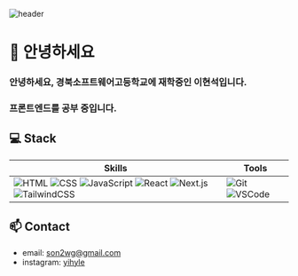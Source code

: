 ![header](https://capsule-render.vercel.app/api?type=waving&height=300&color=gradient&text=Hello%20World&section=header&reversal=true&textBg=false&fontColor=fff&fontSize=60&animation=blinking)

# 👋 안녕하세요
### 안녕하세요, 경북소프트웨어고등학교에 재학중인 이현석입니다.
### 프론트엔드를 공부 중입니다.

## 💻 Stack

| Skills | Tools |
|--------|-------|
| ![HTML](https://img.shields.io/badge/HTML-E34F26?style=for-the-badge&logo=html5&logoColor=white) ![CSS](https://img.shields.io/badge/CSS-1572B6?style=for-the-badge&logo=css3&logoColor=white) ![JavaScript](https://img.shields.io/badge/JavaScript-F7DF1E?style=for-the-badge&logo=javascript&logoColor=black) ![React](https://img.shields.io/badge/React-61DAFB?style=for-the-badge&logo=react&logoColor=black) ![Next.js](https://img.shields.io/badge/Next.js-000000?style=for-the-badge&logo=next.js&logoColor=white) ![TailwindCSS](https://img.shields.io/badge/TailwindCSS-06B6D4?style=for-the-badge&logo=tailwind-css&logoColor=white) | ![Git](https://img.shields.io/badge/Git-F05032?style=for-the-badge&logo=git&logoColor=white) ![VSCode](https://img.shields.io/badge/VSCode-007ACC?style=for-the-badge&logo=visual-studio-code&logoColor=white) |

## 📫 Contact
- email: son2wg@gmail.com
- instagram: [yihyle](https://www.instagram.com/yihyle)
